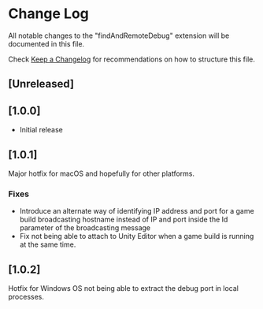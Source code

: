 # Change Log

All notable changes to the "findAndRemoteDebug" extension will be documented in this file.

Check [Keep a Changelog](http://keepachangelog.com/) for recommendations on how to structure this file.

## [Unreleased]

## [1.0.0]

- Initial release

## [1.0.1]

Major hotfix for macOS and hopefully for other platforms.

### Fixes

- Introduce an alternate way of identifying IP address and port for a game build broadcasting hostname instead of IP and port inside the Id parameter of the broadcasting message
- Fix not being able to attach to Unity Editor when a game build is running at the same time. 

## [1.0.2]

Hotfix for Windows OS not being able to extract the debug port in local processes.

